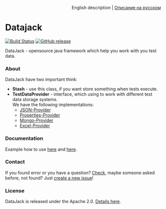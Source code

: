 <p align="right">
English description | <a href="README_RU.md">Описание на русском</a>
</p>

# Datajack
[![Build Status](https://travis-ci.org/sbtqa/datajack.svg?branch=master)](https://travis-ci.org/sbtqa/datajack) [![GitHub release](https://img.shields.io/github/release/sbtqa/datajack.svg?style=flat-square)](https://github.com/sbtqa/datajack/releases)

DataJack - opensource java framework which help you work with you test data.

### About
DataJack have two important think:
* **Stash** - use this class, if you want store something when tests execute.
* **TestDataProvider** - interface, which using to work with different test data storage systems.   
We have the following implementations:
  * [JSON-Provider](https://github.com/sbtqa/datajack/tree/master/providers/json-provider)
  * [Properties-Provider](https://github.com/sbtqa/datajack/tree/master/providers/properties-provider)
  * [Mongo-Provider](https://github.com/sbtqa/datajack/tree/master/providers/mongo-provider)
  * [Excel-Provider](https://github.com/sbtqa/datajack/tree/master/providers/excel-provider)


### Documentation
Example how to use [here](https://github.com/sbtqa/datajack-example) and [here](https://github.com/sbtqa/datajack/tree/master/providers/json-provider/src/test).

### Contact
If you found error or you have a question? [Check](https://github.com/sbtqa/datajack/issues), maybe someone asked before, not found? Just [create a new issue](https://github.com/sbtqa/datajack/issues/new)!

### License 
DataJack is released under the Apache 2.0. [Details here](https://github.com/sbtqa/datajack/blob/master/LICENSE).
